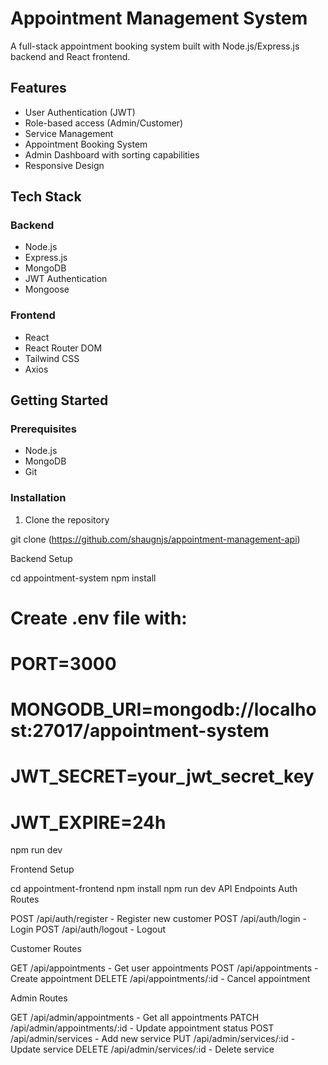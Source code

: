 # Appointment Management System

A full-stack appointment booking system built with Node.js/Express.js backend and React frontend.

## Features

- User Authentication (JWT)
- Role-based access (Admin/Customer)
- Service Management
- Appointment Booking System
- Admin Dashboard with sorting capabilities
- Responsive Design

## Tech Stack

### Backend
- Node.js
- Express.js
- MongoDB
- JWT Authentication
- Mongoose

### Frontend
- React
- React Router DOM
- Tailwind CSS
- Axios

## Getting Started

### Prerequisites
- Node.js
- MongoDB
- Git

### Installation

1. Clone the repository

git clone (https://github.com/shaugnjs/appointment-management-api)

Backend Setup

cd appointment-system
npm install
# Create .env file with:
# PORT=3000
# MONGODB_URI=mongodb://localhost:27017/appointment-system
# JWT_SECRET=your_jwt_secret_key
# JWT_EXPIRE=24h
npm run dev

Frontend Setup

cd appointment-frontend
npm install
npm run dev
API Endpoints
Auth Routes

POST /api/auth/register - Register new customer
POST /api/auth/login - Login
POST /api/auth/logout - Logout

Customer Routes

GET /api/appointments - Get user appointments
POST /api/appointments - Create appointment
DELETE /api/appointments/:id - Cancel appointment

Admin Routes

GET /api/admin/appointments - Get all appointments
PATCH /api/admin/appointments/:id - Update appointment status
POST /api/admin/services - Add new service
PUT /api/admin/services/:id - Update service
DELETE /api/admin/services/:id - Delete service